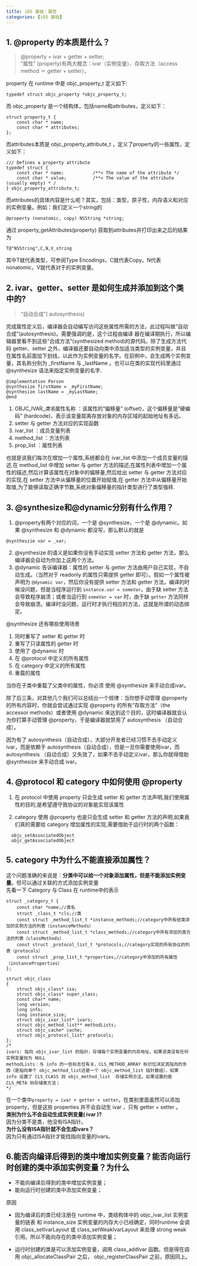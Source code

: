```yaml
---
title: iOS 基础：属性
categories: [iOS 基础]
---
```


## 1. @property 的本质是什么？
>@property = ivar + getter + setter;  
“属性” (property)有两大概念：ivar（实例变量）、存取方法（access method ＝ getter + setter）。

property 在 runtime 中是 objc_property_t 定义如下:

```
typedef struct objc_property *objc_property_t;
```

而 objc_property 是一个结构体，包括name和attributes，定义如下：

```
struct property_t {
    const char * name;
    const char * attributes;
};
```

而attributes本质是 objc_property_attribute_t ，定义了property的一些属性，定义如下：

```
/// Defines a property attribute
typedef struct {
    const char * name;           /**< The name of the attribute */
    const char * value;          /**< The value of the attribute (usually empty) * /
} objc_property_attribute_t;
```

而attributes的具体内容是什么呢？其实，包括：类型，原子性，内存语义和对应的实例变量。例如：我们定义一个string的

```
@property (nonatomic, copy) NSString *string;
```
通过  property_getAttributes(property)  获取到attributes并打印出来之后的结果为

```
T@"NSString",C,N,V_string
```

其中T就代表类型，可参阅Type Encodings，C就代表Copy，N代表nonatomic，V就代表对于的实例变量。

## 2. ivar、getter、setter 是如何生成并添加到这个类中的?
> “自动合成”( autosynthesis)

完成属性定义后，编译器会自动编写访问这些属性所需的方法，此过程叫做“自动合成”(autosynthesis)。需要强调的是，这个过程由编译 器在编译期执行，所以编辑器里看不到这些“合成方法”(synthesized method)的源代码。除了生成方法代码 getter、setter 之外，编译器还要自动向类中添加适当类型的实例变量，并且在属性名前面加下划线，以此作为实例变量的名字。在前例中，会生成两个实例变量，其名称分别为  \_firstName  与  \_lastName 。也可以在类的实现代码里通过  @synthesize  语法来指定实例变量的名字.

```
@implementation Person
@synthesize firstName = _myFirstName;
@synthesize lastName = _myLastName;
@end

```


1. OBJC_IVAR_$类名$属性名称 ：该属性的“偏移量” (offset)，这个偏移量是“硬编码” (hardcode)，表示该变量距离存放对象的内存区域的起始地址有多远。
2. setter 与 getter 方法对应的实现函数
3. ivar_list ：成员变量列表
4. method_list ：方法列表
5. prop_list ：属性列表

也就是说我们每次在增加一个属性,系统都会在 ivar_list 中添加一个成员变量的描述,在 method_list 中增加 setter 与 getter 方法的描述,在属性列表中增加一个属性的描述,然后计算该属性在对象中的偏移量,然后给出 setter 与 getter 方法对应的实现,在 setter 方法中从偏移量的位置开始赋值,在 getter 方法中从偏移量开始取值,为了能够读取正确字节数,系统对象偏移量的指针类型进行了类型强转.


## 3. @synthesize和@dynamic分别有什么作用？

1. @property有两个对应的词，一个是 @synthesize，一个是 @dynamic。如果  @synthesize 和  @dynamic 都没写，那么默认的就是
  ```
  @syntheszie var = _var;
  ```
2.  @synthesize  的语义是如果你没有手动实现  setter  方法和  getter  方法，那么编译器会自动为你加上这两个方法。
3.  @dynamic  告诉编译器：属性的 setter 与 getter 方法由用户自己实现，不自动生成。（当然对于  readonly  的属性只需提供  getter  即可）。假如一个属性被声明为 `@dynamic var`，然后你没有提供  setter 方法和  getter  方法，编译的时候没问题，但是当程序运行到 `instance.var = someVar`，由于缺  setter  方法会导致程序崩溃；或者当运行到 `someVar = var` 时，由于缺 `getter` 方法同样会导致崩溃。编译时没问题，运行时才执行相应的方法，这就是所谓的动态绑定。

 @synthesize 还有哪些使用场景
1. 同时重写了  setter  和  getter  时
2. 重写了只读属性的  getter  时
3. 使用了  @dynamic  时
4. 在  @protocol  中定义的所有属性
5. 在  category  中定义的所有属性
6. 重载的属性  

当你在子类中重载了父类中的属性，你必须 使用  @synthesize  来手动合成ivar。  

除了后三条，对其他几个我们可以总结出一个规律：当你想手动管理  @property  的所有内容时，你就会尝试通过实现  @property  的所有“存取方法”（the accessor methods）或者使用  @dynamic  来达到这个目的，这时编译器就会认为你打算手动管理 @property，于是编译器就禁用了 autosynthesis （自动合成）。

因为有了 autosynthesis（自动合成），大部分开发者已经习惯不去手动定义ivar，而是依赖于 autosynthesis（自动合成），但是一旦你需要使用ivar，而 autosynthesis （自动合成）又失效了，如果不去手动定义ivar，那么你就得借助  @synthesize 来手动合成 ivar。


## 4.  @protocol  和 category 中如何使用  @property
1. 在  protocol  中使用  property  只会生成  setter  和  getter  方法声明,我们使用属性的目的,是希望遵守我协议的对象能实现该属性

2. category 使用  @property  也是只会生成  setter  和  getter  方法的声明,如果我们真的需要给 category 增加属性的实现,需要借助于运行时的两个函数：
  ```
	objc_setAssociatedObject
	objc_getAssociatedObject
  ```

## 5. category 中为什么不能直接添加属性？
这个问题准确的来说是：**分类中可以给一个对象添加属性，但是不能添加实例变量**。但可以通过关联的方式添加实例变量  
先看一下 Category 与 Class 在 runtime中的表示

```
struct _category_t {  
    const char *name;//类名  
    struct _class_t *cls;//类  
    const struct _method_list_t *instance_methods;//category中所有给类添加的实例方法的列表（instanceMethods）
    const struct _method_list_t *class_methods;//category中所有添加的类方法的列表（classMethods）
    const struct _protocol_list_t *protocols;//category实现的所有协议的列表（protocols）
    const struct _prop_list_t *properties;//category中添加的所有属性（instanceProperties）
};
```

```
struct objc_class
{
    struct objc_class* isa;
    struct objc_class* super_class;
    const char* name;
    long version;
    long info;
    long instance_size;
    struct objc_ivar_list* ivars;
    struct objc_method_list** methodLists;
    struct objc_cache* cache;
    struct objc_protocol_list* protocols;
};
/*
ivars: 指向 objc_ivar_list 的指针，存储每个实例变量的内存地址，如果该类没有任何实例变量则为 NULL
methodLists：与 info 的一些标志位有关，CLS_METHOD_ARRAY 标识位决定其指向的东西（是指向单个 objc_method_list还是一个 objc_method_list 指针数组），如果 info 设置了 CLS_CLASS 则 objc_method_list  存储实例方法，如果设置的是 CLS_META 则存储类方法；
*/
```
在一个类中`property = ivar + getter + setter`。在类别里面虽然可以添加 property，但是这些 properties 并不会自动生 ivar ，只有  getter + setter 。  
**类别为什么不会自动生成实例变量( ivar )?**  
因为分类不是类，他没有ISA指针。  
**为什么没有ISA指针就不会生成ivars？**  
因为只有通过ISA指针才能找指向变量的ivars。

## 6.能否向编译后得到的类中增加实例变量？能否向运行时创建的类中添加实例变量？为什么

- 不能向编译后得到的类中增加实例变量；
- 能向运行时创建的类中添加实例变量；

原因

- 因为编译后的类已经注册在 runtime 中，类结构体中的  objc_ivar_list  实例变量的链表 和  instance_size  实例变量的内存大小已经确定，同时runtime 会调用  class_setIvarLayout  或  class_setWeakIvarLayout 来处理 strong weak 引用。所以不能向存在的类中添加实例变量；

- 运行时创建的类是可以添加实例变量，调用 class_addIvar 函数。但是得在调用  objc_allocateClassPair  之后， objc_registerClassPair  之前，原因同上。
